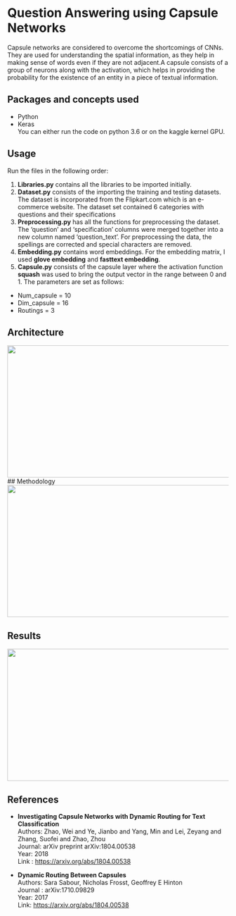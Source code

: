# Question Answering using Capsule Networks
 Capsule networks are considered to overcome the shortcomings of CNNs. They are used for understanding the spatial information, as they help in making sense of words even if they are not adjacent.A capsule consists of a group of neurons along with the activation, which helps in providing the probability for the existence of an entity in a piece of textual information.

## Packages and concepts used
* Python <br>
* Keras <br>
You can either run the code on python 3.6 or on the kaggle kernel GPU.

  
## Usage
Run the files in the following order:
1. **Libraries.py** contains all the libraries to be imported initially. 
2. **Dataset.py** consists of the importing the training and testing datasets. The dataset is incorporated from the Flipkart.com which is an e-commerce website. The dataset set contained 6 categories with questions and their specifications
3. **Preprocessing.py** has all the functions for preprocessing the dataset. The ‘question’ and ‘specification’ columns were merged together into a new column named ‘question_text’. For preprocessing the data, the spellings are corrected and special characters are removed.
4. **Embedding.py** contains word embeddings. For the embedding matrix, I used **glove embedding** and **fasttext embedding**. 
5. **Capsule.py** consists of the capsule layer where the activation function **squash** was used to bring the output vector in the range between 0 and 1. The parameters are set as follows:
 * Num_capsule = 10
 * Dim_capsule = 16
 * Routings = 3
 
## Architecture
<img src="Visualizations/Graph_1.png" width="600" height="300">
## Methodology
<img src="Visualizations/Graph_1.png" width="600" height="300">

## Results
<img src="Visualizations/Graph_1.png" width="600" height="300">

## References

* **Investigating Capsule Networks with Dynamic Routing for Text Classification** <br>
  Authors: Zhao, Wei and Ye, Jianbo and Yang, Min and Lei, Zeyang and Zhang, Suofei and Zhao, Zhou <br>
  Journal: arXiv preprint arXiv:1804.00538 <br>
  Year: 2018 <br>
  Link : <https://arxiv.org/abs/1804.00538>
  
* **Dynamic Routing Between Capsules** <br>
  Authors: Sara Sabour, Nicholas Frosst, Geoffrey E Hinton <br>
  Journal : arXiv:1710.09829 <br>
  Year: 2017 <br>
  Link: <https://arxiv.org/abs/1804.00538>

